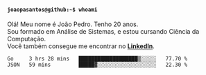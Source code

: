 <h4><code>joaopasantos@github:~$ whoami</code></h4>

Olá! Meu nome é João Pedro. Tenho 20 anos.\
Sou formado em Análise de Sistemas, e estou cursando Ciência da Computação.\
Você também consegue me encontrar no [**LinkedIn**](https://www.linkedin.com/in/joaopasantos/).

<!--START_SECTION:waka-->

```text
Go     3 hrs 28 mins   ███████████████████▒░░░░░   77.70 %
JSON   59 mins         █████▓░░░░░░░░░░░░░░░░░░░   22.30 %
```

<!--END_SECTION:waka-->
